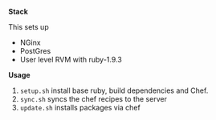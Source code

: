 **Stack**

This sets up 

- NGinx
- PostGres
- User level RVM with ruby-1.9.3

**Usage**

1. `setup.sh` install base ruby, build dependencies and Chef.
2. `sync.sh` syncs the chef recipes to the server
3. `update.sh` installs packages via chef